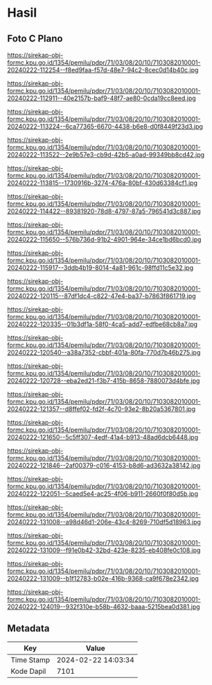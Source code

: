 # Hasil

## Foto C Plano

https://sirekap-obj-formc.kpu.go.id/1354/pemilu/pdpr/71/03/08/20/10/7103082010001-20240222-112254--f8ed9faa-f57d-48e7-94c2-8cec0d14b40c.jpg

https://sirekap-obj-formc.kpu.go.id/1354/pemilu/pdpr/71/03/08/20/10/7103082010001-20240222-112911--40e2157b-baf9-48f7-ae80-0cda19cc8eed.jpg

https://sirekap-obj-formc.kpu.go.id/1354/pemilu/pdpr/71/03/08/20/10/7103082010001-20240222-113224--6ca77365-6670-4438-b6e8-d0f8449f23d3.jpg

https://sirekap-obj-formc.kpu.go.id/1354/pemilu/pdpr/71/03/08/20/10/7103082010001-20240222-113522--2e9b57e3-cb9d-42b5-a0ad-99349bb8cd42.jpg

https://sirekap-obj-formc.kpu.go.id/1354/pemilu/pdpr/71/03/08/20/10/7103082010001-20240222-113815--1730916b-3274-476a-80bf-430d63384cf1.jpg

https://sirekap-obj-formc.kpu.go.id/1354/pemilu/pdpr/71/03/08/20/10/7103082010001-20240222-114422--89381920-78d8-4797-87a5-796541d3c887.jpg

https://sirekap-obj-formc.kpu.go.id/1354/pemilu/pdpr/71/03/08/20/10/7103082010001-20240222-115650--576b736d-91b2-4901-964e-34ce1bd6bcd0.jpg

https://sirekap-obj-formc.kpu.go.id/1354/pemilu/pdpr/71/03/08/20/10/7103082010001-20240222-115917--3ddb4b19-8014-4a81-961c-98ffd11c5e32.jpg

https://sirekap-obj-formc.kpu.go.id/1354/pemilu/pdpr/71/03/08/20/10/7103082010001-20240222-120115--87df1dc4-c822-47e4-ba37-b7863f861719.jpg

https://sirekap-obj-formc.kpu.go.id/1354/pemilu/pdpr/71/03/08/20/10/7103082010001-20240222-120335--01b3df1a-58f0-4ca5-add7-edfbe68cb8a7.jpg

https://sirekap-obj-formc.kpu.go.id/1354/pemilu/pdpr/71/03/08/20/10/7103082010001-20240222-120540--a38a7352-cbbf-401a-80fa-770d7b46b275.jpg

https://sirekap-obj-formc.kpu.go.id/1354/pemilu/pdpr/71/03/08/20/10/7103082010001-20240222-120728--eba2ed21-f3b7-415b-8658-7880073d4bfe.jpg

https://sirekap-obj-formc.kpu.go.id/1354/pemilu/pdpr/71/03/08/20/10/7103082010001-20240222-121357--d8ffef02-fd2f-4c70-93e2-8b20a5367801.jpg

https://sirekap-obj-formc.kpu.go.id/1354/pemilu/pdpr/71/03/08/20/10/7103082010001-20240222-121650--5c5ff307-4edf-41a4-b913-48ad6dcb6448.jpg

https://sirekap-obj-formc.kpu.go.id/1354/pemilu/pdpr/71/03/08/20/10/7103082010001-20240222-121846--2af00379-c016-4153-b8d6-ad3632a38142.jpg

https://sirekap-obj-formc.kpu.go.id/1354/pemilu/pdpr/71/03/08/20/10/7103082010001-20240222-122051--5caed5e4-ac25-4f06-b911-2660f0f80d5b.jpg

https://sirekap-obj-formc.kpu.go.id/1354/pemilu/pdpr/71/03/08/20/10/7103082010001-20240222-131008--a98d46d1-206e-43c4-8269-710df5d18963.jpg

https://sirekap-obj-formc.kpu.go.id/1354/pemilu/pdpr/71/03/08/20/10/7103082010001-20240222-131009--f91e0b42-32bd-423e-8235-eb408fe0c108.jpg

https://sirekap-obj-formc.kpu.go.id/1354/pemilu/pdpr/71/03/08/20/10/7103082010001-20240222-131009--b1f12783-b02e-416b-9368-ca9f678e2342.jpg

https://sirekap-obj-formc.kpu.go.id/1354/pemilu/pdpr/71/03/08/20/10/7103082010001-20240222-124019--932f310e-b58b-4632-baaa-5215bea0d381.jpg


## Metadata

| Key        | Value               |
| ---------- | ------------------- |
| Time Stamp | 2024-02-22 14:03:34 |
| Kode Dapil | 7101                |



